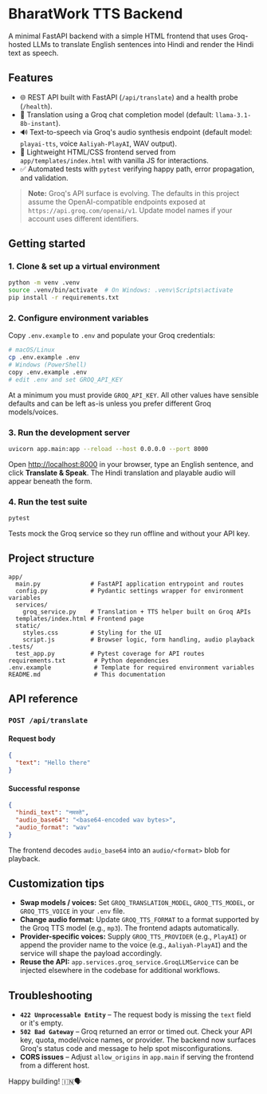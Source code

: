 # BharatWork TTS Backend

A minimal FastAPI backend with a simple HTML frontend that uses Groq-hosted LLMs to translate English sentences into Hindi and render the Hindi text as speech.

## Features

- 🌐 REST API built with FastAPI (`/api/translate`) and a health probe (`/health`).
- 🧠 Translation using a Groq chat completion model (default: `llama-3.1-8b-instant`).
- 🔊 Text-to-speech via Groq's audio synthesis endpoint (default model: `playai-tts`, voice `Aaliyah-PlayAI`, WAV output).
- 🎨 Lightweight HTML/CSS frontend served from `app/templates/index.html` with vanilla JS for interactions.
- ✅ Automated tests with `pytest` verifying happy path, error propagation, and validation.

> **Note:** Groq's API surface is evolving. The defaults in this project assume the OpenAI-compatible endpoints exposed at `https://api.groq.com/openai/v1`. Update model names if your account uses different identifiers.

## Getting started

### 1. Clone & set up a virtual environment

```bash
python -m venv .venv
source .venv/bin/activate  # On Windows: .venv\Scripts\activate
pip install -r requirements.txt
```

### 2. Configure environment variables

Copy `.env.example` to `.env` and populate your Groq credentials:

```bash
# macOS/Linux
cp .env.example .env
# Windows (PowerShell)
copy .env.example .env
# edit .env and set GROQ_API_KEY
```

At a minimum you must provide `GROQ_API_KEY`. All other values have sensible defaults and can be left as-is unless you prefer different Groq models/voices.

### 3. Run the development server

```bash
uvicorn app.main:app --reload --host 0.0.0.0 --port 8000
```

Open [http://localhost:8000](http://localhost:8000) in your browser, type an English sentence, and click **Translate & Speak**. The Hindi translation and playable audio will appear beneath the form.

### 4. Run the test suite

```bash
pytest
```

Tests mock the Groq service so they run offline and without your API key.

## Project structure

```text
app/
  main.py              # FastAPI application entrypoint and routes
  config.py            # Pydantic settings wrapper for environment variables
  services/
    groq_service.py    # Translation + TTS helper built on Groq APIs
  templates/index.html # Frontend page
  static/
    styles.css         # Styling for the UI
    script.js          # Browser logic, form handling, audio playback
.tests/
  test_app.py          # Pytest coverage for API routes
requirements.txt        # Python dependencies
.env.example            # Template for required environment variables
README.md               # This documentation
```

## API reference

### `POST /api/translate`

#### Request body

```json
{
  "text": "Hello there"
}
```

#### Successful response

```json
{
  "hindi_text": "नमस्ते",
  "audio_base64": "<base64-encoded wav bytes>",
  "audio_format": "wav"
}
```

The frontend decodes `audio_base64` into an `audio/<format>` blob for playback.

## Customization tips

- **Swap models / voices:** Set `GROQ_TRANSLATION_MODEL`, `GROQ_TTS_MODEL`, or `GROQ_TTS_VOICE` in your `.env` file.
- **Change audio format:** Update `GROQ_TTS_FORMAT` to a format supported by the Groq TTS model (e.g., `mp3`). The frontend adapts automatically.
- **Provider-specific voices:** Supply `GROQ_TTS_PROVIDER` (e.g., `PlayAI`) or append the provider name to the voice (e.g., `Aaliyah-PlayAI`) and the service will shape the payload accordingly.
- **Reuse the API:** `app.services.groq_service.GroqLLMService` can be injected elsewhere in the codebase for additional workflows.

## Troubleshooting

- **`422 Unprocessable Entity`** – The request body is missing the `text` field or it's empty.
- **`502 Bad Gateway`** – Groq returned an error or timed out. Check your API key, quota, model/voice names, or provider. The backend now surfaces Groq's status code and message to help spot misconfigurations.
- **CORS issues** – Adjust `allow_origins` in `app.main` if serving the frontend from a different host.

Happy building! 🇮🇳🗣️
